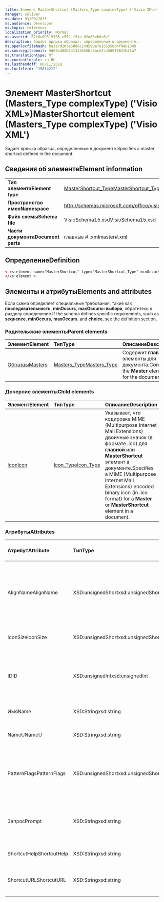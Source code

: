 ```yaml
---
title: Элемент MasterShortcut (Masters_Type complexType) ('Visio XML»)
manager: soliver
ms.date: 03/09/2015
ms.audience: Developer
ms.topic: reference
localization_priority: Normal
ms.assetid: 62f0e093-5385-e552-f91a-02a65eb0e6e1
description: Задает ярлыка образца, определенным в документе.
ms.openlocfilehash: be3e7d207e58d8c249598a7e156356d4f9e61849
ms.sourcegitcommit: 9d60cd82b5413446e5bc8ace2cd689f683fb41a7
ms.translationtype: MT
ms.contentlocale: ru-RU
ms.lasthandoff: 06/11/2018
ms.locfileid: "19814212"
---
```

# <a name="mastershortcut-element-masterstype-complextype-visio-xml"></a><span data-ttu-id="1dcdf-103">Элемент MasterShortcut (Masters_Type complexType) ('Visio XML»)</span><span class="sxs-lookup"><span data-stu-id="1dcdf-103">MasterShortcut element (Masters_Type complexType) ('Visio XML')</span></span>

<span data-ttu-id="1dcdf-104">Задает ярлыка образца, определенным в документе.</span><span class="sxs-lookup"><span data-stu-id="1dcdf-104">Specifies a master shortcut defined in the document.</span></span>
  
## <a name="element-information"></a><span data-ttu-id="1dcdf-105">Сведения об элементе</span><span class="sxs-lookup"><span data-stu-id="1dcdf-105">Element information</span></span>

|||
|:-----|:-----|
|<span data-ttu-id="1dcdf-106">**Тип элемента**</span><span class="sxs-lookup"><span data-stu-id="1dcdf-106">**Element type**</span></span> <br/> |[<span data-ttu-id="1dcdf-107">MasterShortcut_Type</span><span class="sxs-lookup"><span data-stu-id="1dcdf-107">MasterShortcut_Type</span></span>](mastershortcut_type-complextypevisio-xml.md) <br/> |
|<span data-ttu-id="1dcdf-108">**Пространство имен**</span><span class="sxs-lookup"><span data-stu-id="1dcdf-108">**Namespace**</span></span> <br/> |http://schemas.microsoft.com/office/visio/2012/main  <br/> |
|<span data-ttu-id="1dcdf-109">**Файл схемы**</span><span class="sxs-lookup"><span data-stu-id="1dcdf-109">**Schema file**</span></span> <br/> |<span data-ttu-id="1dcdf-110">VisioSchema15.xsd</span><span class="sxs-lookup"><span data-stu-id="1dcdf-110">VisioSchema15.xsd</span></span>  <br/> |
|<span data-ttu-id="1dcdf-111">**Части документа**</span><span class="sxs-lookup"><span data-stu-id="1dcdf-111">**Document parts**</span></span> <br/> |<span data-ttu-id="1dcdf-112">главные # .xml</span><span class="sxs-lookup"><span data-stu-id="1dcdf-112">master#.xml</span></span>  <br/> |
   
## <a name="definition"></a><span data-ttu-id="1dcdf-113">Определение</span><span class="sxs-lookup"><span data-stu-id="1dcdf-113">Definition</span></span>

```XML
< xs:element name="MasterShortcut" type="MasterShortcut_Type" minOccurs="0" maxOccurs="unbounded" >
</xs:element >
```

## <a name="elements-and-attributes"></a><span data-ttu-id="1dcdf-114">Элементы и атрибуты</span><span class="sxs-lookup"><span data-stu-id="1dcdf-114">Elements and attributes</span></span>

<span data-ttu-id="1dcdf-115">Если схема определяет специальные требования, такие как **последовательность**, **minOccurs**, **maxOccurs**и **выбора**, обратитесь к разделу определение.</span><span class="sxs-lookup"><span data-stu-id="1dcdf-115">If the schema defines specific requirements, such as **sequence**, **minOccurs**, **maxOccurs**, and **choice**, see the definition section.</span></span> 
  
### <a name="parent-elements"></a><span data-ttu-id="1dcdf-116">Родительские элементы</span><span class="sxs-lookup"><span data-stu-id="1dcdf-116">Parent elements</span></span>

|<span data-ttu-id="1dcdf-117">**Элемент**</span><span class="sxs-lookup"><span data-stu-id="1dcdf-117">**Element**</span></span>|<span data-ttu-id="1dcdf-118">**Тип**</span><span class="sxs-lookup"><span data-stu-id="1dcdf-118">**Type**</span></span>|<span data-ttu-id="1dcdf-119">**Описание**</span><span class="sxs-lookup"><span data-stu-id="1dcdf-119">**Description**</span></span>|
|:-----|:-----|:-----|
|[<span data-ttu-id="1dcdf-120">Образцы</span><span class="sxs-lookup"><span data-stu-id="1dcdf-120">Masters</span></span>](masters-elementvisio-xml.md) <br/> |[<span data-ttu-id="1dcdf-121">Masters_Type</span><span class="sxs-lookup"><span data-stu-id="1dcdf-121">Masters_Type</span></span>](masters_type-complextypevisio-xml.md) <br/> |<span data-ttu-id="1dcdf-122">Содержит **главные** элементы для документа.</span><span class="sxs-lookup"><span data-stu-id="1dcdf-122">Contains the **Master** elements for the document.</span></span>  <br/> |
   
### <a name="child-elements"></a><span data-ttu-id="1dcdf-123">Дочерние элементы</span><span class="sxs-lookup"><span data-stu-id="1dcdf-123">Child elements</span></span>

|<span data-ttu-id="1dcdf-124">**Элемент**</span><span class="sxs-lookup"><span data-stu-id="1dcdf-124">**Element**</span></span>|<span data-ttu-id="1dcdf-125">**Тип**</span><span class="sxs-lookup"><span data-stu-id="1dcdf-125">**Type**</span></span>|<span data-ttu-id="1dcdf-126">**Описание**</span><span class="sxs-lookup"><span data-stu-id="1dcdf-126">**Description**</span></span>|
|:-----|:-----|:-----|
|[<span data-ttu-id="1dcdf-127">Icon</span><span class="sxs-lookup"><span data-stu-id="1dcdf-127">Icon</span></span>](icon-element-mastershortcut_type-complextypevisio-xml.md) <br/> |[<span data-ttu-id="1dcdf-128">Icon_Type</span><span class="sxs-lookup"><span data-stu-id="1dcdf-128">Icon_Type</span></span>](icon_type-complextypevisio-xml.md) <br/> |<span data-ttu-id="1dcdf-129">Указывает, что кодировке MIME (Multipurpose Internet Mail Extensions) двоичные значок (в формате .ico) для **главной** или **MasterShortcut** элемент в документе.</span><span class="sxs-lookup"><span data-stu-id="1dcdf-129">Specifies a MIME (Multipurpose Internet Mail Extensions) encoded binary icon (in .ico format) for a **Master** or **MasterShortcut** element in a document.</span></span>  <br/> |
   
### <a name="attributes"></a><span data-ttu-id="1dcdf-130">Атрибуты</span><span class="sxs-lookup"><span data-stu-id="1dcdf-130">Attributes</span></span>

|<span data-ttu-id="1dcdf-131">**Атрибут**</span><span class="sxs-lookup"><span data-stu-id="1dcdf-131">**Attribute**</span></span>|<span data-ttu-id="1dcdf-132">**Тип**</span><span class="sxs-lookup"><span data-stu-id="1dcdf-132">**Type**</span></span>|<span data-ttu-id="1dcdf-133">**Обязательное**</span><span class="sxs-lookup"><span data-stu-id="1dcdf-133">**Required**</span></span>|<span data-ttu-id="1dcdf-134">**Описание**</span><span class="sxs-lookup"><span data-stu-id="1dcdf-134">**Description**</span></span>|<span data-ttu-id="1dcdf-135">**Возможные значения**</span><span class="sxs-lookup"><span data-stu-id="1dcdf-135">**Possible values**</span></span>|
|:-----|:-----|:-----|:-----|:-----|
|<span data-ttu-id="1dcdf-136">AlignName</span><span class="sxs-lookup"><span data-stu-id="1dcdf-136">AlignName</span></span>  <br/> |<span data-ttu-id="1dcdf-137">XSD:unsignedShort</span><span class="sxs-lookup"><span data-stu-id="1dcdf-137">xsd:unsignedShort</span></span>  <br/> |<span data-ttu-id="1dcdf-138">необязательный</span><span class="sxs-lookup"><span data-stu-id="1dcdf-138">optional</span></span>  <br/> |<span data-ttu-id="1dcdf-139">Задает текст элемента в окне набор элементов выравнивания левой, правой, или центра обработки.</span><span class="sxs-lookup"><span data-stu-id="1dcdf-139">Specifies whether the element's text in the stencil window is aligned left, right, or center.</span></span>  <br/> |<span data-ttu-id="1dcdf-140">Значения типа xsd:unsignedShort.</span><span class="sxs-lookup"><span data-stu-id="1dcdf-140">Values of the xsd:unsignedShort type.</span></span>  <br/> |
|<span data-ttu-id="1dcdf-141">IconSize</span><span class="sxs-lookup"><span data-stu-id="1dcdf-141">IconSize</span></span>  <br/> |<span data-ttu-id="1dcdf-142">XSD:unsignedShort</span><span class="sxs-lookup"><span data-stu-id="1dcdf-142">xsd:unsignedShort</span></span>  <br/> |<span data-ttu-id="1dcdf-143">необязательный</span><span class="sxs-lookup"><span data-stu-id="1dcdf-143">optional</span></span>  <br/> |<span data-ttu-id="1dcdf-144">Размер значка элемента.</span><span class="sxs-lookup"><span data-stu-id="1dcdf-144">The size of the element's icon.</span></span>  <br/> |<span data-ttu-id="1dcdf-145">Значения типа xsd:unsignedShort.</span><span class="sxs-lookup"><span data-stu-id="1dcdf-145">Values of the xsd:unsignedShort type.</span></span>  <br/> |
|<span data-ttu-id="1dcdf-146">ID</span><span class="sxs-lookup"><span data-stu-id="1dcdf-146">ID</span></span>  <br/> |<span data-ttu-id="1dcdf-147">XSD:unsignedInt</span><span class="sxs-lookup"><span data-stu-id="1dcdf-147">xsd:unsignedInt</span></span>  <br/> |<span data-ttu-id="1dcdf-148">Обязательный</span><span class="sxs-lookup"><span data-stu-id="1dcdf-148">required</span></span>  <br/> |<span data-ttu-id="1dcdf-149">Уникальный идентификатор элемента в рамках родительского элемента.</span><span class="sxs-lookup"><span data-stu-id="1dcdf-149">The unique ID of the element within its parent element.</span></span>  <br/> |<span data-ttu-id="1dcdf-150">Значения типа xsd:unsignedInt.</span><span class="sxs-lookup"><span data-stu-id="1dcdf-150">Values of the xsd:unsignedInt type.</span></span>  <br/> |
|<span data-ttu-id="1dcdf-151">Имя</span><span class="sxs-lookup"><span data-stu-id="1dcdf-151">Name</span></span>  <br/> |<span data-ttu-id="1dcdf-152">XSD:String</span><span class="sxs-lookup"><span data-stu-id="1dcdf-152">xsd:string</span></span>  <br/> |<span data-ttu-id="1dcdf-153">необязательный</span><span class="sxs-lookup"><span data-stu-id="1dcdf-153">optional</span></span>  <br/> |<span data-ttu-id="1dcdf-154">Имя элемента.</span><span class="sxs-lookup"><span data-stu-id="1dcdf-154">The name of the element.</span></span>  <br/> |<span data-ttu-id="1dcdf-155">Значения типа xsd:string.</span><span class="sxs-lookup"><span data-stu-id="1dcdf-155">Values of the xsd:string type.</span></span>  <br/> |
|<span data-ttu-id="1dcdf-156">NameU</span><span class="sxs-lookup"><span data-stu-id="1dcdf-156">NameU</span></span>  <br/> |<span data-ttu-id="1dcdf-157">XSD:String</span><span class="sxs-lookup"><span data-stu-id="1dcdf-157">xsd:string</span></span>  <br/> |<span data-ttu-id="1dcdf-158">необязательный</span><span class="sxs-lookup"><span data-stu-id="1dcdf-158">optional</span></span>  <br/> |<span data-ttu-id="1dcdf-159">Универсальные имя элемента.</span><span class="sxs-lookup"><span data-stu-id="1dcdf-159">The universal name of the element.</span></span>  <br/> |<span data-ttu-id="1dcdf-160">Значения типа xsd:string.</span><span class="sxs-lookup"><span data-stu-id="1dcdf-160">Values of the xsd:string type.</span></span>  <br/> |
|<span data-ttu-id="1dcdf-161">PatternFlags</span><span class="sxs-lookup"><span data-stu-id="1dcdf-161">PatternFlags</span></span>  <br/> |<span data-ttu-id="1dcdf-162">XSD:unsignedShort</span><span class="sxs-lookup"><span data-stu-id="1dcdf-162">xsd:unsignedShort</span></span>  <br/> |<span data-ttu-id="1dcdf-163">необязательный</span><span class="sxs-lookup"><span data-stu-id="1dcdf-163">optional</span></span>  <br/> |<span data-ttu-id="1dcdf-164">Определяет, будет ли шаблон ведет себя как пользовательский шаблон.</span><span class="sxs-lookup"><span data-stu-id="1dcdf-164">Determines whether a master behaves as a custom pattern.</span></span>  <br/> |<span data-ttu-id="1dcdf-165">Значения типа xsd:unsignedShort.</span><span class="sxs-lookup"><span data-stu-id="1dcdf-165">Values of the xsd:unsignedShort type.</span></span>  <br/> |
|<span data-ttu-id="1dcdf-166">Запрос</span><span class="sxs-lookup"><span data-stu-id="1dcdf-166">Prompt</span></span>  <br/> |<span data-ttu-id="1dcdf-167">XSD:String</span><span class="sxs-lookup"><span data-stu-id="1dcdf-167">xsd:string</span></span>  <br/> |<span data-ttu-id="1dcdf-168">необязательный</span><span class="sxs-lookup"><span data-stu-id="1dcdf-168">optional</span></span>  <br/> |<span data-ttu-id="1dcdf-169">Строка состояния и средство запроса подсказки для элемента.</span><span class="sxs-lookup"><span data-stu-id="1dcdf-169">The status bar and tool tip prompt for the element.</span></span>  <br/> |<span data-ttu-id="1dcdf-170">Значения типа xsd:string.</span><span class="sxs-lookup"><span data-stu-id="1dcdf-170">Values of the xsd:string type.</span></span>  <br/> |
|<span data-ttu-id="1dcdf-171">ShortcutHelp</span><span class="sxs-lookup"><span data-stu-id="1dcdf-171">ShortcutHelp</span></span>  <br/> |<span data-ttu-id="1dcdf-172">XSD:String</span><span class="sxs-lookup"><span data-stu-id="1dcdf-172">xsd:string</span></span>  <br/> |<span data-ttu-id="1dcdf-173">необязательный</span><span class="sxs-lookup"><span data-stu-id="1dcdf-173">optional</span></span>  <br/> |<span data-ttu-id="1dcdf-174">Строка справки для элемента.</span><span class="sxs-lookup"><span data-stu-id="1dcdf-174">A help string for the element.</span></span>  <br/> |<span data-ttu-id="1dcdf-175">Значения типа xsd:string.</span><span class="sxs-lookup"><span data-stu-id="1dcdf-175">Values of the xsd:string type.</span></span>  <br/> |
|<span data-ttu-id="1dcdf-176">ShortcutURL</span><span class="sxs-lookup"><span data-stu-id="1dcdf-176">ShortcutURL</span></span>  <br/> |<span data-ttu-id="1dcdf-177">XSD:String</span><span class="sxs-lookup"><span data-stu-id="1dcdf-177">xsd:string</span></span>  <br/> |<span data-ttu-id="1dcdf-178">необязательный</span><span class="sxs-lookup"><span data-stu-id="1dcdf-178">optional</span></span>  <br/> |<span data-ttu-id="1dcdf-179">URL-адрес элемента **MasterShortcut** .</span><span class="sxs-lookup"><span data-stu-id="1dcdf-179">A URL to a **MasterShortcut** element.</span></span>  <br/> |<span data-ttu-id="1dcdf-180">Значения типа xsd:string.</span><span class="sxs-lookup"><span data-stu-id="1dcdf-180">Values of the xsd:string type.</span></span>  <br/> |
   

